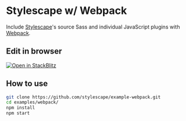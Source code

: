 # Stylescape w/ Webpack

Include [Stylescape](https://scape.style)'s source Sass and individual JavaScript plugins with [Webpack](https://webpack.js.org).

## Edit in browser

[![Open in StackBlitz](https://developer.stackblitz.com/img/open_in_stackblitz.svg)](https://stackblitz.com/github/stylescape/example-webpack/tree/main/webpack?file=src%2Findex.html)

## How to use

```sh
git clone https://github.com/stylescape/example-webpack.git
cd examples/webpack/
npm install
npm start
```
